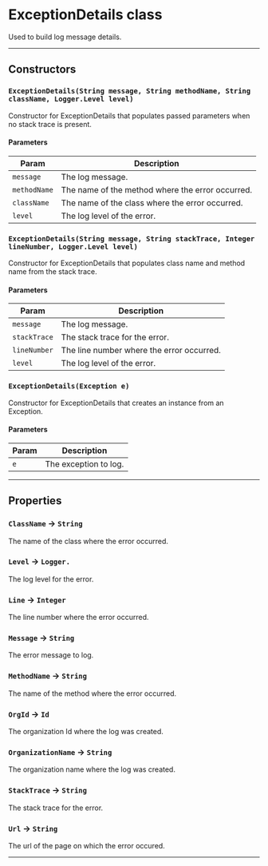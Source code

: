 # ExceptionDetails class

Used to build log message details.

---
## Constructors
### `ExceptionDetails(String message, String methodName, String className, Logger.Level level)`

Constructor for ExceptionDetails that populates passed 				parameters when no stack trace is present.
#### Parameters
|Param|Description|
|-----|-----------|
|`message` |  The log message. |
|`methodName` |  The name of the method where the error occurred. |
|`className` |  The name of the class where the error occurred. |
|`level` |  The log level of the error. |

### `ExceptionDetails(String message, String stackTrace, Integer lineNumber, Logger.Level level)`

Constructor for ExceptionDetails that populates class name 				and method name from the stack trace.
#### Parameters
|Param|Description|
|-----|-----------|
|`message` |  The log message. |
|`stackTrace` |  The stack trace for the error. |
|`lineNumber` |  The line number where the error occurred. |
|`level` |  The log level of the error. |

### `ExceptionDetails(Exception e)`

Constructor for ExceptionDetails that creates an instance from an Exception.
#### Parameters
|Param|Description|
|-----|-----------|
|`e` |  The exception to log. |

---
## Properties

### `ClassName` → `String`

The name of the class where the error occurred.

### `Level` → `Logger.`

The log level for the error.

### `Line` → `Integer`

The line number where the error occurred.

### `Message` → `String`

The error message to log.

### `MethodName` → `String`

The name of the method where the error occurred.

### `OrgId` → `Id`

The organization Id where the log was created.

### `OrganizationName` → `String`

The organization name where the log was created.

### `StackTrace` → `String`

The stack trace for the error.

### `Url` → `String`

The url of the page on which the error occured.

---
